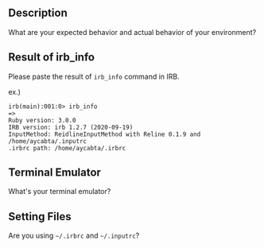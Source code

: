 ## Description

What are your expected behavior and actual behavior of your environment?

## Result of irb_info

Please paste the result of `irb_info` command in IRB.

ex.)

```
irb(main):001:0> irb_info
=>
Ruby version: 3.0.0
IRB version: irb 1.2.7 (2020-09-19)
InputMethod: ReidlineInputMethod with Reline 0.1.9 and /home/aycabta/.inputrc
.irbrc path: /home/aycabta/.irbrc
```

## Terminal Emulator

What's your terminal emulator?

## Setting Files

Are you using `~/.irbrc` and `~/.inputrc`?

